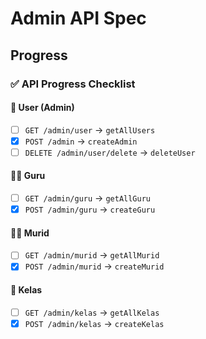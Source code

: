 # Admin API Spec

## Progress
### ✅ API Progress Checklist

#### 👤 User (Admin)
- [ ] `GET /admin/user` → `getAllUsers`
- [x] `POST /admin` → `createAdmin` 
- [ ] `DELETE /admin/user/delete` → `deleteUser`

#### 👨‍🏫 Guru
- [ ] `GET /admin/guru` → `getAllGuru`
- [x] `POST /admin/guru` → `createGuru` 

#### 🧑‍🎓 Murid
- [ ] `GET /admin/murid` → `getAllMurid`
- [x] `POST /admin/murid` → `createMurid` 

#### 🏫 Kelas
- [ ] `GET /admin/kelas` → `getAllKelas`
- [x] `POST /admin/kelas` → `createKelas`
